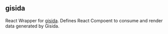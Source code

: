 ## gisida
React Wrapper for [gisida](https://github.com/onaio/gisida). Defines React Compoent to consume and render data generated by Gisida.